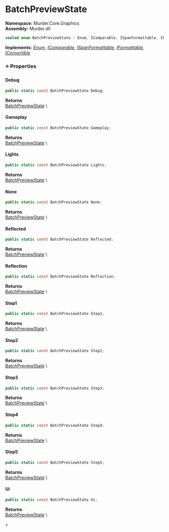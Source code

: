 # BatchPreviewState

**Namespace:** Murder.Core.Graphics \
**Assembly:** Murder.dll

```csharp
sealed enum BatchPreviewState : Enum, IComparable, ISpanFormattable, IFormattable, IConvertible
```

**Implements:** _[Enum](https://learn.microsoft.com/en-us/dotnet/api/System.Enum?view=net-7.0), [IComparable](https://learn.microsoft.com/en-us/dotnet/api/System.IComparable?view=net-7.0), [ISpanFormattable](https://learn.microsoft.com/en-us/dotnet/api/System.ISpanFormattable?view=net-7.0), [IFormattable](https://learn.microsoft.com/en-us/dotnet/api/System.IFormattable?view=net-7.0), [IConvertible](https://learn.microsoft.com/en-us/dotnet/api/System.IConvertible?view=net-7.0)_

### ⭐ Properties
#### Debug
```csharp
public static const BatchPreviewState Debug;
```

**Returns** \
[BatchPreviewState](../../../Murder/Core/Graphics/BatchPreviewState.html) \
#### Gameplay
```csharp
public static const BatchPreviewState Gameplay;
```

**Returns** \
[BatchPreviewState](../../../Murder/Core/Graphics/BatchPreviewState.html) \
#### Lights
```csharp
public static const BatchPreviewState Lights;
```

**Returns** \
[BatchPreviewState](../../../Murder/Core/Graphics/BatchPreviewState.html) \
#### None
```csharp
public static const BatchPreviewState None;
```

**Returns** \
[BatchPreviewState](../../../Murder/Core/Graphics/BatchPreviewState.html) \
#### Reflected
```csharp
public static const BatchPreviewState Reflected;
```

**Returns** \
[BatchPreviewState](../../../Murder/Core/Graphics/BatchPreviewState.html) \
#### Reflection
```csharp
public static const BatchPreviewState Reflection;
```

**Returns** \
[BatchPreviewState](../../../Murder/Core/Graphics/BatchPreviewState.html) \
#### Step1
```csharp
public static const BatchPreviewState Step1;
```

**Returns** \
[BatchPreviewState](../../../Murder/Core/Graphics/BatchPreviewState.html) \
#### Step2
```csharp
public static const BatchPreviewState Step2;
```

**Returns** \
[BatchPreviewState](../../../Murder/Core/Graphics/BatchPreviewState.html) \
#### Step3
```csharp
public static const BatchPreviewState Step3;
```

**Returns** \
[BatchPreviewState](../../../Murder/Core/Graphics/BatchPreviewState.html) \
#### Step4
```csharp
public static const BatchPreviewState Step4;
```

**Returns** \
[BatchPreviewState](../../../Murder/Core/Graphics/BatchPreviewState.html) \
#### Step5
```csharp
public static const BatchPreviewState Step5;
```

**Returns** \
[BatchPreviewState](../../../Murder/Core/Graphics/BatchPreviewState.html) \
#### Ui
```csharp
public static const BatchPreviewState Ui;
```

**Returns** \
[BatchPreviewState](../../../Murder/Core/Graphics/BatchPreviewState.html) \


⚡